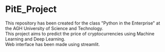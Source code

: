 # PitE_Project

This repository has been created for the class "Python in the Enterprise" at the AGH University of Science and Technology.  
This project aims to predict the price of cryptocurrencies using Machine Learning and Deep Learning.  
Web interface has been made using streamlit.
